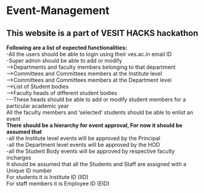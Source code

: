 # Event-Management
## This website is a part of VESIT HACKS hackathon</br>
<b>Following are a list of expected functionalities:</b>
 <br>-All the users should be able to login using their ves.ac.in email ID
 <br>-Super admin should be able to add or modify
 <br>-->Departments and faculty members belonging to that department
<br>-->Committees and Committees members at the Institute level
	<br>-->Committees and Committees members at the Department level
	<br>-->List of Student bodies
	<br>-->Faculty heads of different student bodies
      <br>---These heads should be able to add or modify student members for a particular academic year
<br>All the faculty members and ‘selected’ students should be able to enlist an event
<br><b>There should be a hierarchy for event approval, For now it should be assumed that</b>
<br>-all the Institute level events will be approved by the Principal
	<br>-all the Department level events will be approved by the HOD
	<br>-all the Student Body events will be approved by respective faculty incharges
  <br>It should be assumed that all the Students and Staff are assigned with a Unique ID number
<br>For students it is Institute ID (IID)
<br>For staff members it is Employee ID (EID)

